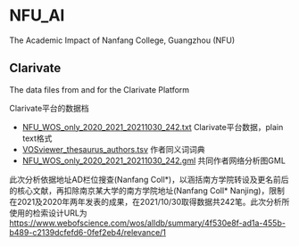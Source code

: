 # NFU_AI
The Academic Impact of Nanfang College, Guangzhou (NFU)

## Clarivate

The data files from and for the Clarivate Platform

Clarivate平台的数据档

* [NFU_WOS_only_2020_2021_20211030_242.txt](Clarivate/NFU_WOS_only_2020_2021_20211030_242.txt) Clarivate平台数据，plain text格式
* [VOSviewer_thesaurus_authors.tsv](Clarivate/VOSviewer_thesaurus_authors.tsv) 作者同义词词典
* [NFU_WOS_only_2020_2021_20211030_242.gml](Clarivate/NFU_WOS_only_2020_2021_20211030_242.gml)  共同作者网络分析图GML

此次分析依据地址AD栏位搜查(Nanfang Coll*)，以涵括南方学院转设及更名前后的核心文献，再扣除南京某大学的南方学院地址(Nanfang Coll* Nanjing)，限制在2021及2020年两年发表的成果，在2021/10/30取得数据共242笔。此次分析所使用的检索设计URL为 https://www.webofscience.com/wos/alldb/summary/4f530e8f-ad1a-455b-b489-c2139dcfefd6-0fef2eb4/relevance/1
